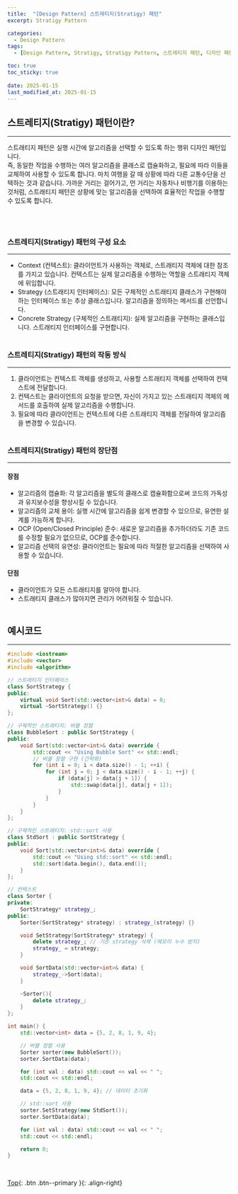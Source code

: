 ```yaml
---
title:  "[Design Pattern] 스트레티지(Stratigy) 패턴"
excerpt: Stratigy Pattern

categories:
  - Design Pattern
tags:
  - [Design Pattern, Stratigy, Stratigy Pattern, 스트레티지 패턴, 디자인 패턴]

toc: true
toc_sticky: true
 
date: 2025-01-15
last_modified_at: 2025-01-15
---
```


## 스트레티지(Stratigy) 패턴이란?
---
스트래티지 패턴은 실행 시간에 알고리즘을 선택할 수 있도록 하는 행위 디자인 패턴입니다.<br> 즉, 동일한 작업을 수행하는 여러 알고리즘을 클래스로 캡슐화하고, 필요에 따라 이들을 교체하여 사용할 수 있도록 합니다. 마치 여행을 갈 때 상황에 따라 다른 교통수단을 선택하는 것과 같습니다. 가까운 거리는 걸어가고, 먼 거리는 자동차나 비행기를 이용하는 것처럼, 스트래티지 패턴은 상황에 맞는 알고리즘을 선택하여 효율적인 작업을 수행할 수 있도록 합니다.

<br><br>

### 스트레티지(Stratigy) 패턴의 구성 요소
---
* Context (컨텍스트): 클라이언트가 사용하는 객체로, 스트래티지 객체에 대한 참조를 가지고 있습니다. 컨텍스트는 실제 알고리즘을 수행하는 역할을 스트래티지 객체에 위임합니다.
* Strategy (스트래티지 인터페이스): 모든 구체적인 스트래티지 클래스가 구현해야 하는 인터페이스 또는 추상 클래스입니다. 알고리즘을 정의하는 메서드를 선언합니다.
* Concrete Strategy (구체적인 스트래티지): 실제 알고리즘을 구현하는 클래스입니다. 스트래티지 인터페이스를 구현합니다.
<br><br>

### 스트레티지(Stratigy) 패턴의 작동 방식
---
1. 클라이언트는 컨텍스트 객체를 생성하고, 사용할 스트래티지 객체를 선택하여 컨텍스트에 전달합니다.
2. 컨텍스트는 클라이언트의 요청을 받으면, 자신이 가지고 있는 스트래티지 객체의 메서드를 호출하여 실제 알고리즘을 수행합니다.
3. 필요에 따라 클라이언트는 컨텍스트에 다른 스트래티지 객체를 전달하여 알고리즘을 변경할 수 있습니다.
<br><br>

### 스트레티지(Stratigy) 패턴의 장단점
---
#### 장점
* 알고리즘의 캡슐화: 각 알고리즘을 별도의 클래스로 캡슐화함으로써 코드의 가독성과 유지보수성을 향상시킬 수 있습니다.
* 알고리즘의 교체 용이: 실행 시간에 알고리즘을 쉽게 변경할 수 있으므로, 유연한 설계를 가능하게 합니다.
* OCP (Open/Closed Principle) 준수: 새로운 알고리즘을 추가하더라도 기존 코드를 수정할 필요가 없으므로, OCP를 준수합니다.
* 알고리즘 선택의 유연성: 클라이언트는 필요에 따라 적절한 알고리즘을 선택하여 사용할 수 있습니다.

#### 단점
* 클라이언트가 모든 스트래티지를 알아야 합니다.
* 스트래티지 클래스가 많아지면 관리가 어려워질 수 있습니다.
<br><br>

## 예시코드
---

```C++
#include <iostream>
#include <vector>
#include <algorithm>

// 스트래티지 인터페이스
class SortStrategy {
public:
    virtual void Sort(std::vector<int>& data) = 0;
    virtual ~SortStrategy() {}
};

// 구체적인 스트래티지: 버블 정렬
class BubbleSort : public SortStrategy {
public:
    void Sort(std::vector<int>& data) override {
        std::cout << "Using Bubble Sort" << std::endl;
        // 버블 정렬 구현 (간략화)
        for (int i = 0; i < data.size() - 1; ++i) {
            for (int j = 0; j < data.size() - i - 1; ++j) {
                if (data[j] > data[j + 1]) {
                    std::swap(data[j], data[j + 1]);
                }
            }
        }
    }
};

// 구체적인 스트래티지: std::sort 사용
class StdSort : public SortStrategy {
public:
    void Sort(std::vector<int>& data) override {
        std::cout << "Using std::sort" << std::endl;
        std::sort(data.begin(), data.end());
    }
};

// 컨텍스트
class Sorter {
private:
    SortStrategy* strategy_;
public:
    Sorter(SortStrategy* strategy) : strategy_(strategy) {}

    void SetStrategy(SortStrategy* strategy) {
        delete strategy_; // 기존 strategy 삭제 (메모리 누수 방지)
        strategy_ = strategy;
    }

    void SortData(std::vector<int>& data) {
        strategy_->Sort(data);
    }

    ~Sorter(){
        delete strategy_;
    }
};

int main() {
    std::vector<int> data = {5, 2, 8, 1, 9, 4};

    // 버블 정렬 사용
    Sorter sorter(new BubbleSort());
    sorter.SortData(data);

    for (int val : data) std::cout << val << " ";
    std::cout << std::endl;

    data = {5, 2, 8, 1, 9, 4}; // 데이터 초기화

    // std::sort 사용
    sorter.SetStrategy(new StdSort());
    sorter.SortData(data);

    for (int val : data) std::cout << val << " ";
    std::cout << std::endl;

    return 0;
}
```
<br>

[Top](#){: .btn .btn--primary }{: .align-right}